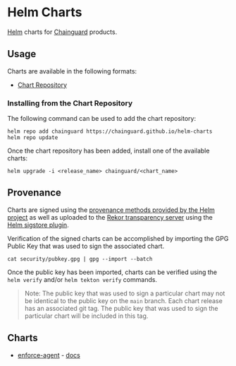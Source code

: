 # Helm Charts

[Helm](https://helm.sh) charts for [Chainguard](https://chainguard.dev) products.

## Usage

Charts are available in the following formats:

* [Chart Repository](https://helm.sh/docs/topics/chart_repository/)

### Installing from the Chart Repository

The following command can be used to add the chart repository:

```shell
helm repo add chainguard https://chainguard.github.io/helm-charts
helm repo update
```

Once the chart repository has been added, install one of the available charts:

```shell
helm upgrade -i <release_name> chainguard/<chart_name>
```

## Provenance

Charts are signed using the [provenance methods provided by the Helm project](https://helm.sh/docs/topics/provenance/)
as well as uploaded to the [Rekor transparency server](https://github.com/sigstore/rekor)
using the [Helm sigstore plugin](https://github.com/sigstore/helm-sigstore).

Verification of the signed charts can be accomplished by importing the GPG
Public Key that was used to sign the associated chart.

```shell
cat security/pubkey.gpg | gpg --import --batch
```

Once the public key has been imported, charts can be verified using the
`helm verify` and/or `helm tekton verify` commands.

> Note: The public key that was used to sign a particular chart may not be
identical to the public key on the `main` branch. Each chart release has an
associated git tag. The public key that was used to sign the particular chart
will be included in this tag.

## Charts

* [enforce-agent](charts/enforce-agent) - [docs](https://edu.chainguard.dev/chainguard/chainguard-enforce/chainguard-enforce-kubernetes/alternative-installation-methods/)

